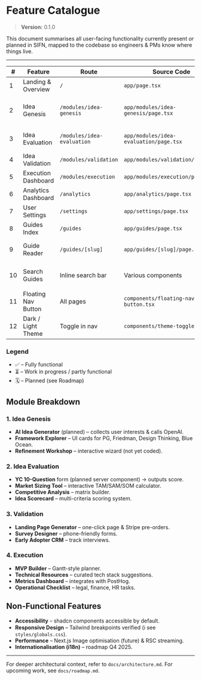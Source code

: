# Feature Catalogue

> **Version:** 0.1.0

This document summarises all user-facing functionality currently present _or_ planned in SIFN, mapped to the codebase so engineers & PMs know where things live.

---

| #   | Feature             | Route                      | Source Code                            | Status                          |
| --- | ------------------- | -------------------------- | -------------------------------------- | ------------------------------- |
| 1   | Landing & Overview  | `/`                        | `app/page.tsx`                         | ✅ Implemented                  |
| 2   | Idea Genesis        | `/modules/idea-genesis`    | `app/modules/idea-genesis/page.tsx`    | ✅ UI only – AI integration WIP |
| 3   | Idea Evaluation     | `/modules/idea-evaluation` | `app/modules/idea-evaluation/page.tsx` | ✅ UI only – backend TBD        |
| 4   | Idea Validation     | `/modules/validation`      | `app/modules/validation/page.tsx`      | ⏳ In design                    |
| 5   | Execution Dashboard | `/modules/execution`       | `app/modules/execution/page.tsx`       | ✅ UI only                      |
| 6   | Analytics Dashboard | `/analytics`               | `app/analytics/page.tsx`               | ✅ Mock data                    |
| 7   | User Settings       | `/settings`                | `app/settings/page.tsx`                | ✅ Functional (local state)     |
| 8   | Guides Index        | `/guides`                  | `app/guides/page.tsx`                  | ✅ Implemented                  |
| 9   | Guide Reader        | `/guides/[slug]`           | `app/guides/[slug]/page.tsx`           | ✅ Data-driven (markdown)       |
| 10  | Search Guides       | Inline search bar          | Various components                     | ⏳ Hooking to vector search     |
| 11  | Floating Nav Button | All pages                  | `components/floating-nav-button.tsx`   | ✅                              |
| 12  | Dark / Light Theme  | Toggle in nav              | `components/theme-toggle.tsx`          | ✅                              |

### Legend

- ✅ – Fully functional
- ⏳ – Work in progress / partly functional
- 🗓️ – Planned (see Roadmap)

## Module Breakdown

### 1. Idea Genesis

- **AI Idea Generator** (planned) – collects user interests & calls OpenAI.
- **Framework Explorer** – UI cards for PG, Friedman, Design Thinking, Blue Ocean.
- **Refinement Workshop** – interactive wizard (not yet coded).

### 2. Idea Evaluation

- **YC 10-Question** form (planned server component) → outputs score.
- **Market Sizing Tool** – interactive TAM/SAM/SOM calculator.
- **Competitive Analysis** – matrix builder.
- **Idea Scorecard** – multi-criteria scoring system.

### 3. Validation

- **Landing Page Generator** – one-click page & Stripe pre-orders.
- **Survey Designer** – phone-friendly forms.
- **Early Adopter CRM** – track interviews.

### 4. Execution

- **MVP Builder** – Gantt-style planner.
- **Technical Resources** – curated tech stack suggestions.
- **Metrics Dashboard** – integrates with PostHog.
- **Operational Checklist** – legal, finance, HR tasks.

## Non-Functional Features

- **Accessibility** – shadcn components accessible by default.
- **Responsive Design** – Tailwind breakpoints verified (ℹ️ see `styles/globals.css`).
- **Performance** – Next.js Image optimisation (future) & RSC streaming.
- **Internationalisation (i18n)** – roadmap Q4 2025.

---

For deeper architectural context, refer to `docs/architecture.md`. For upcoming work, see `docs/roadmap.md`.
